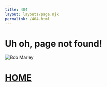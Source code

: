 ```yaml
---
title: 404
layout: layouts/page.njk
permalink: /404.html
---
```


# Uh oh, page not found!

![Bob Marley](https://kiri-vadivelu.ca/greet.jpeg)

# [HOME](https://kiri-vadivelu.ca)
